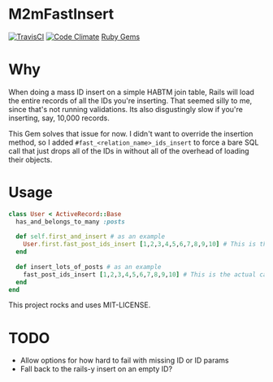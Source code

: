 # M2mFastInsert

[![TravisCI](https://secure.travis-ci.org/jphenow/m2m_fast_insert.png "TravisCI")](http://travis-ci.org/jphenow/m2m_fast_insert "Travis-CI M2MFastInsert")
[![Code Climate](https://codeclimate.com/badge.png)](https://codeclimate.com/github/jphenow/m2m_fast_insert)
[Ruby Gems](https://rubygems.org/gems/m2m_fast_insert)

# Why

When doing a mass ID insert on a simple HABTM join table, Rails will load the entire records of all the IDs
you're inserting. That seemed silly to me, since that's not running validations. Its also disgustingly slow
if you're inserting, say, 10,000 records.

This Gem solves that issue for now. I didn't want to override the insertion method, so I added
`#fast_<relation_name>_ids_insert` to force a bare SQL call that just drops all of the IDs in without all
of the overhead of loading their objects.

# Usage

```ruby
class User < ActiveRecord::Base
  has_and_belongs_to_many :posts
  
  def self.first_and_insert # as an example
    User.first.fast_post_ids_insert [1,2,3,4,5,6,7,8,9,10] # This is the actual call
  end
  
  def insert_lots_of_posts # as an example
    fast_post_ids_insert [1,2,3,4,5,6,7,8,9,10] # This is the actual call
  end
end
```

This project rocks and uses MIT-LICENSE.

# TODO

* Allow options for how hard to fail with missing ID or ID params
* Fall back to the rails-y insert on an empty ID?
